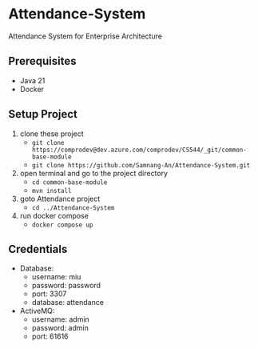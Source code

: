 # Attendance-System
Attendance System for Enterprise Architecture

## Prerequisites
- Java 21
- Docker


## Setup Project
1. clone these project
    - ``git clone https://comprodev@dev.azure.com/comprodev/CS544/_git/common-base-module``
    - ``git clone https://github.com/Samnang-An/Attendance-System.git``
2. open terminal and go to the project directory
    - ``cd common-base-module``
    - ``mvn install``
3. goto Attendance project
    - ``cd ../Attendance-System``
4. run docker compose
    - ``docker compose up``

## Credentials

- Database: 
    - username: miu
    - password: password
    - port: 3307
    - database: attendance
- ActiveMQ:
    - username: admin
    - password: admin
    - port: 61616